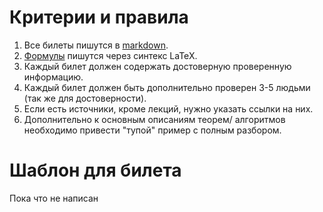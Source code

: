 # Критерии и правила

1. Все билеты пишутся в [markdown](https://www.markdownguide.org/basic-syntax/). 
2. [Формулы](https://ashki23.github.io/markdown-latex.html#:~:text=%2D%20tag2%0A%2D%2D%2D-,Mathematical%20formula,-We%20can%20use) пишутся через синтекс LaTeX.
3. Каждый билет должен содержать достоверную проверенную информацию.
4. Каждый билет должен быть дополнительно проверен 3-5 людьми (так же для достоверности).
5. Если есть источники, кроме лекций, нужно указать ссылки на них.
6. Дополнительно к основным описаниям теорем/ алгоритмов необходимо привести "тупой" пример с полным разбором.

# Шаблон для билета
Пока что не написан
